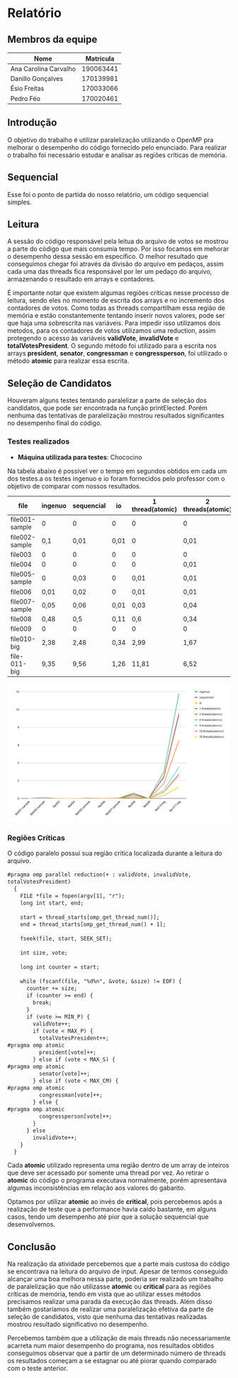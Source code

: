 # Relatório

## Membros da equipe

| Nome                  | Matrícula |
| --------------------- | --------- |
| Ana Carolina Carvalho | 190063441 |
| Danillo Gonçalves     | 170139981 |
| Ésio Freitas          | 170033066 |
| Pedro Féo             | 170020461 |

## Introdução

O objetivo do trabalho é utilizar paralelização utilizando o OpenMP pra melhorar o desempenho do código fornecido pelo enunciado. Para realizar o trabalho foi necessário estudar e analisar as regiões críticas de memória.

## Sequencial

Esse foi o ponto de partida do nosso relatório, um código sequencial simples.

## Leitura

A sessão do código responsável pela leitua do arquivo de votos se mostrou a parte do código que mais consumia tempo. Por isso focamos em mehorar o desempenho dessa sessão em específico. O melhor resultado que conseguimos chegar foi através da divisão do arquivo em pedaços, assim cada uma das threads fica responsável por ler um pedaço do arquivo, armazenando o resultado em arrays e contadores.

É importante notar que existem algumas regiões críticas nesse processo de leitura, sendo eles no momento de escrita dos arrays e no incremento dos contadores de votos. Como todas as threads compartilham essa região de memória e estão constantemente tentando inserir novos valores, pode ser que haja uma sobrescrita nas variáveis.
Para impedir isso utilizamos dois metodos, para os contadores de votos utilizamos uma reduction, assim protegendo o acesso às variáveis __validVote__, __invalidVote__ e __totalVotesPresident__.
O segundo método foi utilizado para a escrita nos arrays __president__, __senator__, __congressman__ e __congressperson__, foi utilizado o método __atomic__ para realizar essa escrita.

## Seleção de Candidatos

Houveram alguns testes tentando paralelizar a parte de seleção dos candidatos, que pode ser encontrada na função printElected. Porém nenhuma das tentativas de paralelização mostrou resultados significantes no desempenho final do código.

### Testes realizados

- **Máquina utilizada para testes**: Chococino

Na tabela abaixo é possível ver o tempo em segundos obtidos em cada um dos testes.a
os testes ingenuo e io foram fornecidos pelo professor com o objetivo de comparar com nossos resultados.

|file          |ingenuo|sequencial|io  |1 thread(atomic)|2 threads(atomic)|4 threads(atomic)|8 threads(atomic)|12 threads(atomic)|16 threads(atomic)|
|--------------|-------|----------|----|----------------|-----------------|-----------------|-----------------|------------------|------------------|
|file001-sample|0      |0         |0   |0               |0                |0                |0                |0                 |0                 |
|file002-sample|0,1    |0,01      |0,01|0               |0,01             |0,01             |0,01             |0,02              |0,01              |
|file003       |0      |0         |0   |0               |0                |0                |0                |0,02              |0                 |
|file004       |0      |0         |0   |0               |0,01             |0                |0                |0,01              |0                 |
|file005-sample|0      |0,03      |0   |0,01            |0,01             |0,02             |0,06             |0,03              |0,01              |
|file006       |0,01   |0,02      |0   |0,01            |0,01             |0,01             |0,02             |0,02              |0,01              |
|file007-sample|0,05   |0,06      |0,01|0,03            |0,04             |0,04             |0,03             |0,02              |0,02              |
|file008       |0,48   |0,5       |0,11|0,6             |0,34             |0,2              |0,19             |0,15              |0,15              |
|file009       |0      |0         |0   |0               |0                |0                |0,01             |0,01              |0                 |
|file010-big   |2,38   |2,48      |0,34|2,99            |1,67             |0,92             |0,73             |0,71              |0,68              |
|file-011-big  |9,35   |9,56      |1,26|11,81           |6,52             |3,56             |2,79             |2,69              |2,5               |

![Resultado obtidos](./resultados.svg)



### Regiões Críticas

O código paralelo possui sua região crítica localizada durante a leitura do arquivo.

```
#pragma omp parallel reduction(+ : validVote, invalidVote, totalVotesPresident)
  {
    FILE *file = fopen(argv[1], "r");
    long int start, end;

    start = thread_starts[omp_get_thread_num()];
    end = thread_starts[omp_get_thread_num() + 1];

    fseek(file, start, SEEK_SET);

    int size, vote;

    long int counter = start;

    while (fscanf(file, "%d%n", &vote, &size) != EOF) {
      counter += size;
      if (counter >= end) {
        break;
      }
      if (vote >= MIN_P) {
        validVote++;
        if (vote < MAX_P) {
          totalVotesPresident++;
#pragma omp atomic
          president[vote]++;
        } else if (vote < MAX_S) {
#pragma omp atomic
          senator[vote]++;
        } else if (vote < MAX_CM) {
#pragma omp atomic
          congressman[vote]++;
        } else {
#pragma omp atomic
          congressperson[vote]++;
        }
      } else
        invalidVote++;
    }
  }
```

Cada __atomic__ utilizado representa uma região dentro de um array de inteiros que deve ser acessado por somente uma thread por vez. Ao retirar o __atomic__ do código o programa executava normalmente, porém apresentava algumas inconsistências em relação aos valores do gabarito.

Optamos por utilizar __atomic__ ao invés de __critical__, pois percebemos após a realização de teste que a performance havia caido bastante, em alguns casos, tendo um desempenho até pior que a solução sequencial que desenvolvemos.

## Conclusão

Na realização da atividade percebemos que a parte mais custosa do código se encontrava na leitura do arquivo de input. Apesar de termos conseguido alcançar uma boa melhora nessa parte, poderia ser realizado um trabalho de paralelização que não utilizasse __atomic__ ou __critical__ para as regiões críticas de memória, tendo em vista que ao utilizar esses métodos precisamos realizar uma parada da execução das threads. Além disso também gostariamos de realizar uma paralelização efetiva da parte de seleção de candidatos, visto que nenhuma das tentativas realizadas mostrou resultado significativo no desempenho.

Percebemos também que a utilização de mais threads não necessariamente acarreta num maior desempenho do programa, nos resultados obtidos conseguimos observar que a partir de um determinado número de threads os resultados começam a se estagnar ou até piorar quando comparado com o teste anterior.
